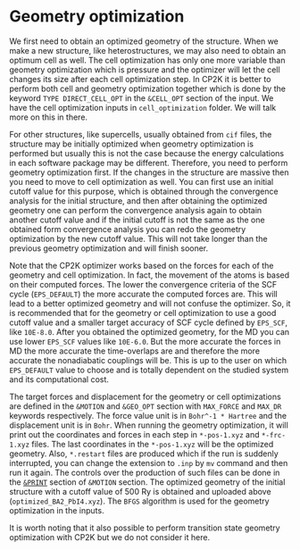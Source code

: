 # Geometry optimization

We first need to obtain an optimized geometry of the structure. When we make a new structure, like heterostructures, we may also need to obtain an optimum cell as well. The cell 
optimization has only one more variable than geometry optimization which is pressure and the optimizer will let the cell changes its size after each cell optimization step. In 
CP2K it is better to perform both cell and geometry optimization together which is done by the keyword `TYPE DIRECT_CELL_OPT` in the  `&CELL_OPT` section of the input. We have the cell optimization inputs in `cell_optimization` folder. We will talk more on this in there.

For other structures, like supercells, usually obtained from `cif` files, the structure may be initially optimized when geometry optimization is performed but usually this is not the case 
because the energy calculations in each software package may be different. Therefore, you need to perform geometry optimization first. If the changes in the structure are massive
then you need to move to cell optimization as well. You can first use an initial cutoff value for this purpose, which is obtained through the convergence analysis for the initial structure,
and then after obtaining the optimized geometry one can perform the convergence analysis again to obtain another cutoff value and if the initial cutoff is not the same as the one obtained 
form convergence analysis you can redo the geometry optimization by the new cutoff value. This will not take longer than the previous geometry optimization and will finish sooner. 

Note that the CP2K optimizer works based on the forces for each of the geometry and cell optimization. In fact, the movement of the atoms is based on their computed forces. The 
lower the convergence criteria of the SCF cycle (`EPS_DEFAULT`) the more accurate the computed forces are. This will lead to a better optimized geometry and will not confuse the 
optimizer. So, it is recommended that for the geometry or cell optimization to use a good cutoff value and a smaller target accuracy of SCF cycle defined by `EPS_SCF`, like `10E-8.0`. After you obtained the optimized 
geometry, for the MD you can use lower `EPS_SCF` values like `10E-6.0`. But the more accurate the forces in MD the more accurate the time-overlaps are and therefore the more accurate the nonadiabatic couplings will be. This is up to the user on which `EPS_DEFAULT` value to choose and is totally dependent on the studied system and its computational cost.


The target forces and displacement for the geometry or cell optimizations are defined in the `&MOTION` and `&GEO_OPT` section with `MAX_FORCE` and `MAX_DR` keywords 
respectively. The force value unit is in `Bohr^-1 * Hartree` and the displacement unit is in `Bohr`. When running the geometry optimization, it will print out the coordinates 
and forces in each step in `*-pos-1.xyz` and `*-frc-1.xyz` files. The last coordinates in the `*-pos-1.xyz` will be the optimized geometry. Also, `*.restart` files are produced
which if the run is suddenly interrupted, you can change the extension to `.inp` by `mv` command and then run it again. The controls over the production of such files can be 
done in the [`&PRINT`](https://manual.cp2k.org/trunk/CP2K_INPUT/MOTION/PRINT.html) section of `&MOTION` section. The optimized geometry of the initial structure with a cutoff 
value of 500 Ry is obtained and uploaded above (`optimized_BA2_PbI4.xyz`). The `BFGS` algorithm is used for the geometry optimization in the inputs.

It is worth noting that it also possible to perform transition state geometry optimization with CP2K but we do not consider it here.
